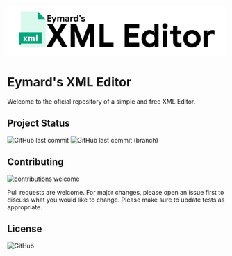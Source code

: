 ![Project Logo](https://github.com/MardSilva/Eymards-Xml-Editor/blob/master/logos/logo.png)

# Eymard's XML Editor

Welcome to the oficial repository of a simple and free XML Editor.

## Project Status
![GitHub last commit](https://img.shields.io/github/last-commit/MardSilva/Eymards-Xml-Editor)
![GitHub last commit (branch)](https://img.shields.io/github/last-commit/MardSilva/Eymards-Xml-Editor/master)


## Contributing 
[![contributions welcome](https://img.shields.io/badge/contributions-welcome-brightgreen.svg?style=flat)](https://github.com/MardSilva/Eymards-Xml-Editor/issues)

Pull requests are welcome. For major changes, please open an issue first to discuss what you would like to change.
Please make sure to update tests as appropriate.

## License
![GitHub](https://img.shields.io/github/license/MardSilva/Eymards-Xml-Editor)
